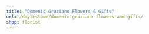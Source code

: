 ```yaml
---
title: "Domenic Graziano Flowers & Gifts"
url: /doylestown/domenic-graziano-flowers-and-gifts/
shop: florist
---
```


